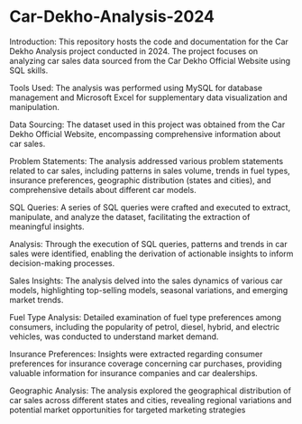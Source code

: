 # Car-Dekho-Analysis-2024
Introduction: This repository hosts the code and documentation for the Car Dekho Analysis project conducted in 2024. The project focuses on analyzing car sales data sourced from the Car Dekho Official Website using SQL skills.

Tools Used: The analysis was performed using MySQL for database management and Microsoft Excel for supplementary data visualization and manipulation.

Data Sourcing: The dataset used in this project was obtained from the Car Dekho Official Website, encompassing comprehensive information about car sales.

Problem Statements: The analysis addressed various problem statements related to car sales, including patterns in sales volume, trends in fuel types, insurance preferences, geographic distribution (states and cities), and comprehensive details about different car models.

SQL Queries: A series of SQL queries were crafted and executed to extract, manipulate, and analyze the dataset, facilitating the extraction of meaningful insights.

Analysis: Through the execution of SQL queries, patterns and trends in car sales were identified, enabling the derivation of actionable insights to inform decision-making processes.

Sales Insights: The analysis delved into the sales dynamics of various car models, highlighting top-selling models, seasonal variations, and emerging market trends.

Fuel Type Analysis: Detailed examination of fuel type preferences among consumers, including the popularity of petrol, diesel, hybrid, and electric vehicles, was conducted to understand market demand.

Insurance Preferences: Insights were extracted regarding consumer preferences for insurance coverage concerning car purchases, providing valuable information for insurance companies and car dealerships.

Geographic Analysis: The analysis explored the geographical distribution of car sales across different states and cities, revealing regional variations and potential market opportunities for targeted marketing strategies
